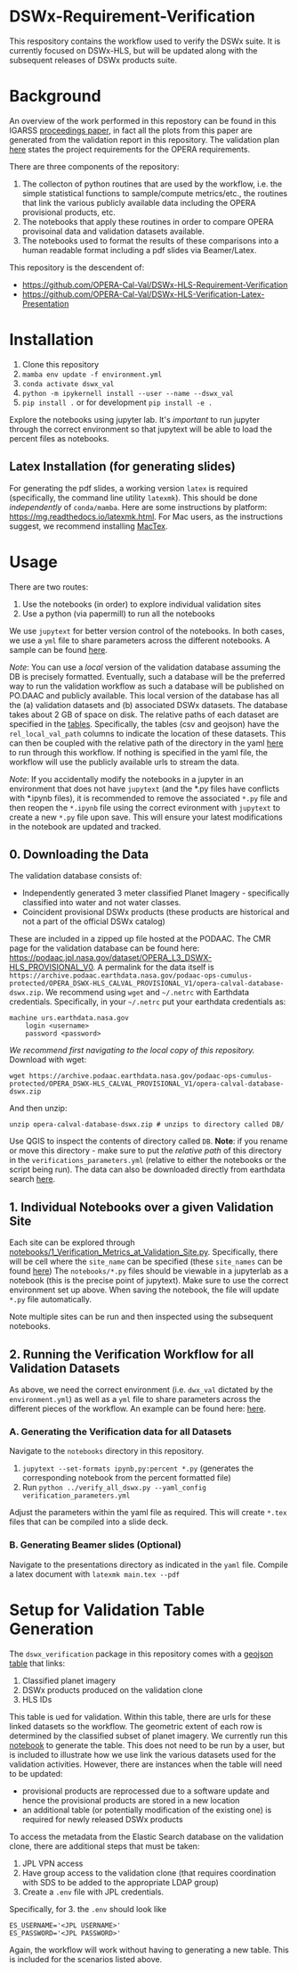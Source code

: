 # DSWx-Requirement-Verification

This respository contains the workflow used to verify the DSWx suite. It is currently focused on DSWx-HLS, but will be updated along with the subsequent releases of DSWx products suite.

# Background

An overview of the work performed in this repostory can be found in this IGARSS [proceedings paper](https://ieeexplore.ieee.org/iel7/10281394/10281399/10283397.pdf), in fact all the plots from this paper are generated from the validation report in this repository. The validation plan [here](https://d2pn8kiwq2w21t.cloudfront.net/documents/OPERA_Validation_Plan.pdf) states the project requirements for the OPERA requirements. 

There are three components of the repository:

1. The collecton of python routines that are used by the workflow, i.e. the simple statistical functions to sample/compute metrics/etc., the routines that link the various publicly available data including the OPERA provisional products, etc.
2. The notebooks that apply these routines in order to compare OPERA provisoinal data and validation datasets available.
3. The notebooks used to format the results of these comparisons into a human readable format including a pdf slides via Beamer/Latex.

This repository is the descendent of:

+ https://github.com/OPERA-Cal-Val/DSWx-HLS-Requirement-Verification
+ https://github.com/OPERA-Cal-Val/DSWx-HLS-Verification-Latex-Presentation

# Installation

1. Clone this repository
2. `mamba env update -f environment.yml`
3. `conda activate dswx_val`
4. `python -m ipykernell install --user --name --dswx_val`
5. `pip install .` or for development `pip install -e .`

Explore the notebooks using jupyter lab. It's *important* to run jupyter through the correct environment so that jupytext will be able to load the percent files as notebooks.


## Latex Installation (for generating slides)

For generating the pdf slides, a working version `latex` is required (specifically, the command line utility `latexmk`). This should be done *independently* of `conda/mamba`. Here are some instructions by platform: https://mg.readthedocs.io/latexmk.html. For Mac users, as the instructions suggest, we recommend installing [MacTex](https://tug.org/mactex/).


# Usage

There are two routes:

1. Use the notebooks (in order) to explore individual validation sites
2. Use a python (via papermill) to run all the notebooks

We use `jupytext` for better version control of the notebooks. In both cases, we use a `yml` file to share parameters across the different notebooks. A sample can be found [here](notebooks/verification_parameters.yml).

*Note*: You can use a *local* version of the validation database assuming the DB is precisely formatted. Eventually, such a database will be the preferred way to run the validation workflow as such a database will be published on PO.DAAC and publicly available. This local version of the database has all the (a) validation datasets and (b) associated DSWx datasets. The database takes about 2 GB of space on disk. The relative paths of each dataset are specified in the [tables](https://github.com/OPERA-Cal-Val/DSWx-Requirement-Verification/tree/dev/dswx_verification/data). Specifically, the tables (csv and geojson) have the `rel_local_val_path` columns to indicate the location of these datasets. This can then be coupled with the relative path of the directory in the yaml [here](https://github.com/OPERA-Cal-Val/DSWx-Requirement-Verification/blob/dev/verification_parameters.yml#L7-L10) to run through this workflow. If nothing is specified in the yaml file, the workflow will use the publicly available urls to stream the data.

*Note*: If you accidentally modify the notebooks in a jupyter in an environment that does not have `jupytext` (and the *.py files have conflicts with *.ipynb files), it is recommended to remove the associated `*.py` file and then reopen the `*.ipynb` file using the correct evironment with `jupytext` to create a new `*.py` file upon save. This will ensure your latest modifications in the notebook are updated and tracked.

## 0. Downloading the Data

The validation database consists of:

+ Independently generated 3 meter classified Planet Imagery - specifically classified into water and not water classes.
+ Coincident provisional DSWx products (these products are historical and not a part of the official DSWx catalog)

These are included in a zipped up file hosted at the PODAAC. The CMR page for the validation database can be found here: https://podaac.jpl.nasa.gov/dataset/OPERA_L3_DSWX-HLS_PROVISIONAL_V0. A permalink for the data itself is `https://archive.podaac.earthdata.nasa.gov/podaac-ops-cumulus-protected/OPERA_DSWX-HLS_CALVAL_PROVISIONAL_V1/opera-calval-database-dswx.zip`. We recommend using `wget` and `~/.netrc` with Earthdata credentials. Specifically, in your `~/.netrc` put your earthdata credentials as:

```
machine urs.earthdata.nasa.gov
    login <username>
    password <password>
```

*We recommend first navigating to the local copy of this repository.* Download with wget:

```
wget https://archive.podaac.earthdata.nasa.gov/podaac-ops-cumulus-protected/OPERA_DSWX-HLS_CALVAL_PROVISIONAL_V1/opera-calval-database-dswx.zip
```

And then unzip:

```
unzip opera-calval-database-dswx.zip # unzips to directory called DB/
```

Use QGIS to inspect the contents of directory called `DB`. **Note**: if you rename or move this directory - make sure to put the *relative path* of this directory in the `verifications_parameters.yml` (relative to either the notebooks or the script being run). The data can also be downloaded directly from earthdata search [here](https://search.earthdata.nasa.gov/search/granules?p=C2603501575-POCLOUD&pg[0][v]=f&pg[0][gsk]=-start_date&q=dswx&tl=1701297419!3!!).

## 1. Individual Notebooks over a given Validation Site

Each site can be explored through [notebooks/1_Verification_Metrics_at_Validation_Site.py](notebooks/1_Verification_Metrics_at_Validation_Site.py). Specifically, there will be cell where the `site_name` can be specified (these `site_names` can be found [here](https://github.com/OPERA-Cal-Val/DSWx-Requirement-Verification/blob/dev/dswx_verification/data/validation_table.csv)) The `notebooks/*.py` files should be viewable in a jupyterlab as a notebook (this is the precise point of jupytext). Make sure to use the correct environment set up above. When saving the notebook, the file will update `*.py` file automatically.

Note multiple sites can be run and then inspected using the subsequent notebooks.

## 2. Running the Verification Workflow for all Validation Datasets

As above, we need the correct environment (i.e. `dwx_val` dictated by the `environment.yml`) as well as a `yml` file to share parameters across the different pieces of the workflow. An example can be found here: [here](verification_parameters.yml).


### A. Generating the Verification data for all Datasets

Navigate to the `notebooks` directory in this repository.

1. `jupytext --set-formats ipynb,py:percent *.py` (generates the corresponding notebook from the percent formatted file)
2. Run `python ../verify_all_dswx.py --yaml_config verification_parameters.yml`

Adjust the parameters within the yaml file as required. This will create `*.tex` files that can be compiled into a slide deck.

### B. Generating Beamer slides (Optional)

Navigate to the presentations directory as indicated in the `yaml` file.  Compile a latex document with `latexmk main.tex --pdf`

# Setup for Validation Table Generation

The `dswx_verification` package in this repository comes with a [geojson table](dswx_verification/data/validation_table.geojson) that links:

1. Classified planet imagery
2. DSWx products produced on the validation clone
3. HLS IDs

This table is ued for validation. Within this table, there are urls for these linked datasets so the workflow. The geometric extent of each row is determined by the classified subset of planet imagery.
We currently run this [notebook](notebooks/0_Create_Validation_Table.py) to generate the table. This does not need to be run by a user, but is included to illustrate how we use link the various datasets used for the validation activities. However, there are instances when the table will need to be updated:

- provisional products are reprocessed due to a software update and hence the provisional products are stored in a new location
- an additional table (or potentially modification of the existing one) is required for newly released DSWx products

To access the metadata from the Elastic Search database on the validation clone, there are additional steps that must be taken:

1. JPL VPN access
2. Have group access to the validation clone (that requires coordination with SDS to be added to the appropriate LDAP group)
3. Create a `.env` file with JPL credentials.

Specifically, for 3. the `.env` should look like

```
ES_USERNAME='<JPL USERNAME>'
ES_PASSWORD='<JPL PASSWORD>'
```

Again, the workflow will work without having to generating a new table. This is included for the scenarios listed above.
